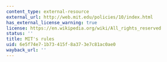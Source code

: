 ```yaml
---
content_type: external-resource
external_url: http://web.mit.edu/policies/10/index.html
has_external_license_warning: true
license: https://en.wikipedia.org/wiki/All_rights_reserved
status: ''
title: MIT's rules
uid: 6e5f74e7-1b73-415f-8a37-3e7c81ac0ae0
wayback_url: ''
---
```

